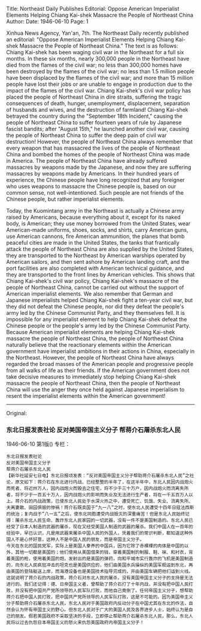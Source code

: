 Title: Northeast Daily Publishes Editorial: Oppose American Imperialist Elements Helping Chiang Kai-shek Massacre the People of Northeast China
Author:
Date: 1946-06-10
Page: 1

Xinhua News Agency, Yan'an, 7th. The Northeast Daily recently published an editorial: "Oppose American Imperialist Elements Helping Chiang Kai-shek Massacre the People of Northeast China." The text is as follows: Chiang Kai-shek has been waging civil war in the Northeast for a full six months. In these six months, nearly 300,000 people in the Northeast have died from the flames of the civil war; no less than 300,000 homes have been destroyed by the flames of the civil war; no less than 1.5 million people have been displaced by the flames of the civil war; and more than 15 million people have lost their jobs or are unable to engage in production due to the impact of the flames of the civil war. Chiang Kai-shek's civil war policy has placed the people of Northeast China in dire straits, suffering the tragic consequences of death, hunger, unemployment, displacement, separation of husbands and wives, and the destruction of farmland! Chiang Kai-shek betrayed the country during the "September 18th Incident," causing the people of Northeast China to suffer fourteen years of rule by Japanese fascist bandits; after "August 15th," he launched another civil war, causing the people of Northeast China to suffer the deep pain of civil war destruction! However, the people of Northeast China always remember that every weapon that has massacred the lives of the people of Northeast China and bombed the homes of the people of Northeast China was made in America. The people of Northeast China have already suffered massacres by weapons made by the Japanese, and now they are suffering massacres by weapons made by Americans. In their hundred years of experience, the Chinese people have long recognized that any foreigner who uses weapons to massacre the Chinese people is, based on our common sense, not well-intentioned. Such people are not friends of the Chinese people, but rather imperialist elements.

Today, the Kuomintang army in the Northeast is actually a Chinese army raised by Americans, because everything about it, except for its naked body, is American; they use money borrowed from the United States, wear American-made uniforms, shoes, socks, and shirts, carry American guns, use American cannons, fire American ammunition, the planes that bomb peaceful cities are made in the United States, the tanks that frantically attack the people of Northeast China are also supplied by the United States, they are transported to the Northeast by American warships operated by American sailors, and then sent ashore by American landing craft, and the port facilities are also completed with American technical guidance, and they are transported to the front lines by American vehicles. This shows that Chiang Kai-shek's civil war policy, Chiang Kai-shek's massacre of the people of Northeast China, cannot be carried out without the support of American imperialist elements. We also remember that German and Japanese imperialists helped Chiang Kai-shek fight a ten-year civil war, but they did not defeat the Chinese people, nor did they defeat the people's army led by the Chinese Communist Party, and they themselves fell. It is impossible for any imperialist element to help Chiang Kai-shek defeat the Chinese people or the people's army led by the Chinese Communist Party. Because American imperialist elements are helping Chiang Kai-shek massacre the people of Northeast China, the people of Northeast China naturally believe that the reactionary elements within the American government have imperialist ambitions in their actions in China, especially in the Northeast. However, the people of Northeast China have always regarded the broad masses of the American people and progressive people from all walks of life as their friends. If the American government does not take decisive measures to immediately stop helping Chiang Kai-shek massacre the people of Northeast China, then the people of Northeast China will use the anger they once held against Japanese imperialism to resent the imperialist elements within the American government!



<hr /> 

Original: 


### 东北日报发表社论  反对美国帝国主义分子  帮蒋介石屠杀东北人民

1946-06-10
第1版()
专栏：

    东北日报发表社论
    反对美国帝国主义分子
    帮蒋介石屠杀东北人民
    【新华社延安七日电】东北日报顷发表：“反对美国帝国主义分子帮助蒋介石屠杀东北人民”之社论，原文如下：蒋介石在东北进行内战、已经整整的半年了，在这半年中，东北人民因内战炮火而死者、将近卅万人，因内战炮火而毁去之住宅，将不少于三十万户，因内战炮火而流离失所者，将不少于一百五十万人，因内战炮火的影响而失业及无法进行生产者，将在一千五百万人以上。蒋介石的内战政策，已使东北人民处于水深火热之中，遭受死亡、饥饿、失业、流离失所、夫离妻散、田园俱毁的惨祸！蒋介石既卖国于“九一八”之时，使东北人民遭受十四年日寇法西斯的统治；复内战于“八一五”之后，使东北同胞遭受内战毁灭的深重痛苦！但是东北人民始终记得：屠杀东北人民生命、轰炸东北人民家园的一切武器，没有一件不是美国制造的。东北人民已经受了日本人制造的武器的屠杀，现在又经受美国人制造的武器的屠杀。我们中国人在一百年的经验中，早已认识，凡是用武器来屠杀中国人民的外国人，凭着我们的常识判断，都知道这种外国人不是心怀好意，这种人不是中国人民的朋友，而是帝国主义分子。
    今天在东北的国民党军，实际上是美国人豢养的中国兵，因为它除了赤裸裸的肉体是中国的以外，其他一切都是美国的；他们使用从美国借来的钱，穿着美国制的制服、鞋、袜、和衬衣，背着美国的枪，使用着美国的炮，发射出的是美国的弹药，向和平城市实行轰炸的飞机是美国制造的，向东北人民疯狂冲击的坦克也是美国供应的，他们由美国水兵操纵的美国军舰运到东北，再由美国的登陆艇送上岸，而海港设备也是美国技术指导完成的，并由美国车辆把他们运到火线。这就说明了蒋介石的内战政策，蒋介石对东北人民的屠杀，没有美国帝国主义分子的支持是无法进行的。我们还记得：德、日帝国主义者，曾帮助了蒋介石打了十年内战，并没有把中国人民打败，并没有把中国共产党所领导的人民军队打败，而他自己竟倒了。任何帝国主义分子，想帮助蒋介石把中国人民打败，把中国共产党所领导的人民军队打败，这是不可能的。因为美国帝主义分子帮助蒋介石屠杀东北人民，东北人民对于美国政府内反动分子在中国尤其在东北的作法，自然会认为怀有帝国主义的野心。但东北人民对于广大的美国人民及各界进步人士，始终认为是自己的朋友。假若美国政府不采取坚决的手段，立即停止帮助蒋介石屠杀东北人民，那么，东北人民将以过去仇怨日本帝国主义的怒火来仇怨美国政府内帝国主义分子！
